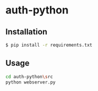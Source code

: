 # auth-python

## Installation

```bash
$ pip install -r requirements.txt
```

## Usage


```bash
cd auth-python\src
python webserver.py
```


